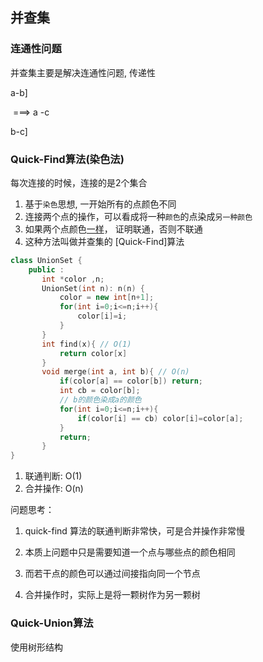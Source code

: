 ## 并查集

### 连通性问题

并查集主要是解决连通性问题, 传递性

a-b]

​        ===> a -c

b-c]

### Quick-Find算法(染色法)

每次连接的时候，连接的是2个集合

1. 基于`染色`思想, 一开始所有的点颜色不同
2. 连接两个点的操作，可以看成将一种`颜色`的点染成`另一种颜色`
3. 如果两个点颜色<u>一样</u>， 证明联通，否则不联通
4. 这种方法叫做并查集的 [Quick-Find]算法

```c++
class UnionSet {
    public :
       int *color ,n;
       UnionSet(int n): n(n) {
           color = new int[n+1];
           for(int i=0;i<=n;i++){
               color[i]=i;
           }
       }
       int find(x){ // O(1)
           return color[x]
       }
       void merge(int a, int b){ // O(n)
           if(color[a] == color[b]) return;
           int cb = color[b];
           // b的颜色染成a的颜色
           for(int i=0;i<=n;i++){
               if(color[i] == cb) color[i]=color[a];
           }
           return;
       }
}
```



1. 联通判断: O(1)
2. 合并操作: O(n)



问题思考：

1. quick-find 算法的联通判断非常快，可是合并操作非常慢

2. 本质上问题中只是需要知道一个点与哪些点的颜色相同

3. 而若干点的颜色可以通过间接指向同一个节点

4. 合并操作时，实际上是将一颗树作为另一颗树

   

### Quick-Union算法

使用树形结构

```c++
```







